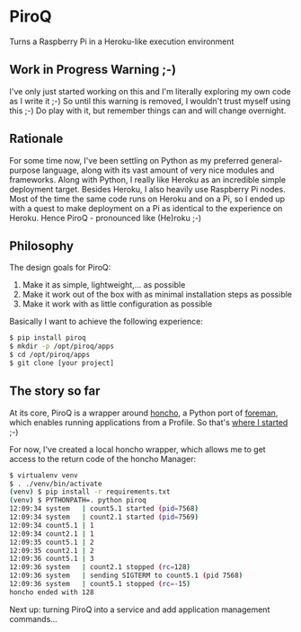 # PiroQ

Turns a Raspberry Pi in a Heroku-like execution environment

## Work in Progress Warning ;-)

I've only just started working on this and I'm literally exploring my own code as I write it ;-) So until this warning is removed, I wouldn't trust myself using this ;-) Do play with it, but remember things can and will change overnight.

## Rationale

For some time now, I've been settling on Python as my preferred general-purpose language, along with its vast amount of very nice modules and frameworks. Along with Python, I really like Heroku as an incredible simple deployment target. Besides Heroku, I also heavily use Raspberry Pi nodes. Most of the time the same code runs on Heroku and on a Pi, so I ended up with a quest to make deployment on a Pi as identical to the experience on Heroku. Hence PiroQ - pronounced like (He)roku ;-)

## Philosophy

The design goals for PiroQ:

1. Make it as simple, lightweight,... as possible
2. Make it work out of the box with as minimal installation steps as possible
3. Make it work with as little configuration as possible

Basically I want to achieve the following experience:

```bash
$ pip install piroq
$ mkdir -p /opt/piroq/apps
$ cd /opt/piroq/apps
$ git clone [your project]
```

## The story so far

At its core, PiroQ is a wrapper around [honcho](https://github.com/nickstenning/honcho), a Python port of [foreman](https://github.com/ddollar/foreman), which enables running applications from a Profile. So that's [where I started](https://github.com/nickstenning/honcho/issues/208) ;-)

For now, I've created a local honcho wrapper, which allows me to get access to the return code of the honcho Manager:

```bash
$ virtualenv venv
$ . ./venv/bin/activate
(venv) $ pip install -r requirements.txt
(venv) $ PYTHONPATH=. python piroq
12:09:34 system   | count5.1 started (pid=7568)
12:09:34 system   | count2.1 started (pid=7569)
12:09:34 count5.1 | 1
12:09:34 count2.1 | 1
12:09:35 count5.1 | 2
12:09:35 count2.1 | 2
12:09:36 count5.1 | 3
12:09:36 system   | count2.1 stopped (rc=128)
12:09:36 system   | sending SIGTERM to count5.1 (pid 7568)
12:09:36 system   | count5.1 stopped (rc=-15)
honcho ended with 128
```

Next up: turning PiroQ into a service and add application management commands...
